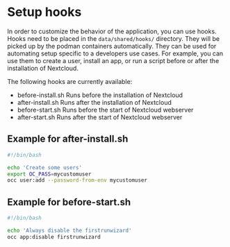 # Setup hooks

In order to customize the behavior of the application, you can use hooks. Hooks need to be placed in the `data/shared/hooks/` directory. They will be picked up by the podman containers automatically. They can be used for automating setup specific to a developers use cases. For example, you can use them to create a user, install an app, or run a script before or after the installation of Nextcloud.

The following hooks are currently available:

- before-install.sh Runs before the installation of Nextcloud
- after-install.sh Runs after the installation of Nextcloud
- before-start.sh Runs before the start of Nextcloud webserver
- after-start.sh Runs after the start of Nextcloud webserver

## Example for after-install.sh

```bash
#!/bin/bash

echo 'Create some users'
export OC_PASS=mycustomuser
occ user:add --password-from-env mycustomuser
```

## Example for before-start.sh

```bash
#!/bin/bash

echo 'Always disable the firstrunwizard'
occ app:disable firstrunwizard
```
